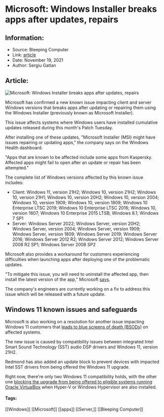 # Microsoft: Windows Installer breaks apps after updates, repairs
### 

## Information:
+ Source: Bleeping Computer
+ Link: [article](https://www.bleepingcomputer.com/news/microsoft/microsoft-windows-installer-breaks-apps-after-updates-repairs/)
+ Date: November 19, 2021
+ Author: Sergiu Gatlan


## Article:
![Microsoft: Windows Installer breaks apps after updates, repairs](https://www.bleepstatic.com/content/hl-images/2021/06/23/Store-broke.jpg)


Microsoft has confirmed a new known issue impacting client and server Windows versions that breaks apps after updating or repairing them using the Windows Installer (previously known as Microsoft Installer).


This issue affects systems where Windows users have installed cumulative updates released during this month's Patch Tuesday.


After installing one of these updates, "Microsoft Installer (MSI) might have issues repairing or updating apps," the company says on the Windows Health dashboard.


"Apps that are known to be affected include some apps from Kaspersky. Affected apps might fail to open after an update or repair has been attempted."


The complete list of Windows versions affected by this known issue includes:


* Client: Windows 11, version 21H2; Windows 10, version 21H2; Windows 10, version 21H1; Windows 10, version 20H2; Windows 10, version 2004; Windows 10, version 1909; Windows 10, version 1809; Windows 10 Enterprise LTSC 2019; Windows 10 Enterprise LTSC 2016; Windows 10, version 1607; Windows 10 Enterprise 2015 LTSB; Windows 8.1; Windows 7 SP1
* Server: Windows Server 2022; Windows Server, version 20H2; Windows Server, version 2004; Windows Server, version 1909; Windows Server, version 1809; Windows Server 2019; Windows Server 2016; Windows Server 2012 R2; Windows Server 2012; Windows Server 2008 R2 SP1; Windows Server 2008 SP2


Microsoft also provides a workaround for customers experiencing difficulties when launching apps after deploying one of the problematic updates.


"To mitigate this issue, you will need to uninstall the affected app, then install the latest version of the app," Microsoft [says](https://docs.microsoft.com/en-us/windows/release-health/status-windows-11-21h2#2759msgdesc).


The company's engineers are currently working on a fix to address this issue which will be released with a future update.


Windows 11 known issues and safeguards
--------------------------------------


Microsoft is also working on a resolution for another issue impacting Windows 11 customers that [leads to blue screens of death (BSODs)](https://www.bleepingcomputer.com/news/microsoft/windows-11-issue-with-intel-audio-drivers-triggers-blue-screens/) on affected systems.


The new issue is caused by compatibility issues between integrated Intel Smart Sound Technology (SST) audio DSP drivers and Windows 11, version 21H2.


Redmond has also added an update block to prevent devices with impacted Intel SST drivers from being offered the Windows 11 upgrade.


Right now, there're only two Windows 11 compatibility holds, with the other one [blocking the upgrade from being offered to eligible systems running Oracle VirtualBox](https://www.bleepingcomputer.com/news/microsoft/windows-11-microsoft-is-investigating-these-eight-problems/) when Hyper-V or Windows Hypervisor are also installed.




#### Tags:
[[Windows]] [[Microsoft]] [[apps]] [[Server,]] [[Bleeping Computer]]

